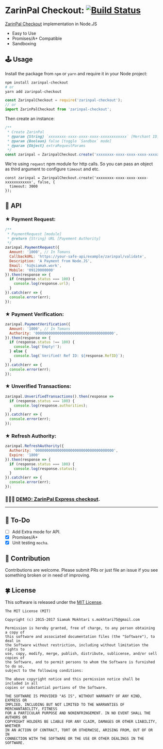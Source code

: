 # ZarinPal Checkout:  [![Build Status](https://travis-ci.org/siamak/zarinpal-checkout.svg?branch=master)](https://travis-ci.org/siamak/zarinpal-checkout)
[ZarinPal Checkout](https://www.zarinpal.com/) implementation in Node.JS
* Easy to Use
* Promises/A+ Compatible
* Sandboxing

## 🕹 Usage
Install the package from `npm` or `yarn` and require it in your Node project:
```bash
npm install zarinpal-checkout
# or
yarn add zarinpal-checkout
```

```javascript
const ZarinpalCheckout = require('zarinpal-checkout');
// or
import ZarinPalCheckout from 'zarinpal-checkout';
```

Then create an instance:
```javascript
/**
 * Create ZarinPal
 * @param {String} `xxxxxxxx-xxxx-xxxx-xxxx-xxxxxxxxxxxx` [Merchant ID]
 * @param {Boolean} false [toggle `Sandbox` mode]
 * @param {Object} extraRequestParams
 */
const zarinpal = ZarinpalCheckout.create('xxxxxxxx-xxxx-xxxx-xxxx-xxxxxxxxxxxx', false);
```

We're using `request` npm module for http calls. So you can pass an object as third argument
to configure `timeout` and etc.
```
const zarinpal = ZarinpalCheckout.create('xxxxxxxx-xxxx-xxxx-xxxx-xxxxxxxxxxxx', false, {
  timeout: 3000
});
```

## 📢 API
### ★ Payment Request:
```javascript
/**
 * PaymentRequest [module]
 * @return {String} URL [Payement Authority]
 */
zarinpal.PaymentRequest({
  Amount: '1000', // In Tomans
  CallbackURL: 'https://your-safe-api/example/zarinpal/validate',
  Description: 'A Payment from Node.JS',
  Email: 'hi@siamak.work',
  Mobile: '09120000000'
}).then(response => {
  if (response.status === 100) {
    console.log(response.url);
  }
}).catch(err => {
  console.error(err);
});
```

### ★ Payment Verification:
```javascript
zarinpal.PaymentVerification({
  Amount: '1000', // In Tomans
  Authority: '000000000000000000000000000000000000',
}).then(response => {
  if (response.status !== 100) {
    console.log('Empty!');
  } else {
    console.log(`Verified! Ref ID: ${response.RefID}`);
  }
}).catch(err => {
  console.error(err);
});
```
### ★ Unverified Transactions:
```javascript
zarinpal.UnverifiedTransactions().then(response =>
  if (response.status === 100) {
    console.log(response.authorities);
  }
}).catch(err => {
  console.error(err);
});
```
### ★ Refresh Authority:
```javascript
zarinpal.RefreshAuthority({
  Authority: '000000000000000000000000000000000000',
  Expire: '1800'
}).then(response => {
  if (response.status === 100) {
    console.log(response.status);
  }
}).catch(err => {
  console.error(err);
});
```
### 🍦🍦🍦 [DEMO: ZarinPal Express checkout](https://github.com/siamakmokhtari/zarinpal-express-checkout).

---

## 🔆 To-Do
- [ ] Add Extra mode for API.
- [x] Promises/A+
- [x] Unit testing `mocha`.

## 👋 Contribution
Contributions are welcome. Please submit PRs or just file an issue if you see something broken or in
need of improving.

## 🍀 License
This software is released under the [MIT License](http://siamak.mit-license.org).

```
The MIT License (MIT)

Copyright (c) 2015-2017 Siamak Mokhtari s.mokhtari75@gmail.com

Permission is hereby granted, free of charge, to any person obtaining a copy of
this software and associated documentation files (the "Software"), to deal in
the Software without restriction, including without limitation the rights to
use, copy, modify, merge, publish, distribute, sublicense, and/or sell copies of
the Software, and to permit persons to whom the Software is furnished to do so,
subject to the following conditions:

The above copyright notice and this permission notice shall be included in all
copies or substantial portions of the Software.

THE SOFTWARE IS PROVIDED "AS IS", WITHOUT WARRANTY OF ANY KIND, EXPRESS OR
IMPLIED, INCLUDING BUT NOT LIMITED TO THE WARRANTIES OF MERCHANTABILITY, FITNESS
FOR A PARTICULAR PURPOSE AND NONINFRINGEMENT. IN NO EVENT SHALL THE AUTHORS OR
COPYRIGHT HOLDERS BE LIABLE FOR ANY CLAIM, DAMAGES OR OTHER LIABILITY, WHETHER
IN AN ACTION OF CONTRACT, TORT OR OTHERWISE, ARISING FROM, OUT OF OR IN
CONNECTION WITH THE SOFTWARE OR THE USE OR OTHER DEALINGS IN THE SOFTWARE.
```
